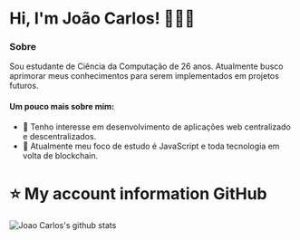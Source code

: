 # Hi, I'm João Carlos! 👨🏻‍💻
### Sobre
Sou estudante de Ciência da Computação de 26 anos. Atualmente busco aprimorar meus conhecimentos para serem implementados em projetos futuros.

#### Um pouco mais sobre mim:
- 👀 Tenho interesse em desenvolvimento de aplicações web centralizado e descentralizados.
- 🌱 Atualmente meu foco de estudo é JavaScript e toda tecnologia em volta de blockchain.
<!---
joaocarlosjunior/joaocarlosjunior is a ✨ special ✨ repository because its `README.md` (this file) appears on your GitHub profile.
You can click the Preview link to take a look at your changes.
--->
# ⭐ My account information GitHub

![Joao Carlos's github stats](https://github-readme-stats.vercel.app/api?username=joaocarlosjunior&count_private=true&show_icons=true&title_color=fff&icon_color=9f9f9f&text_color=9f9f9f&bg_color=151515)

